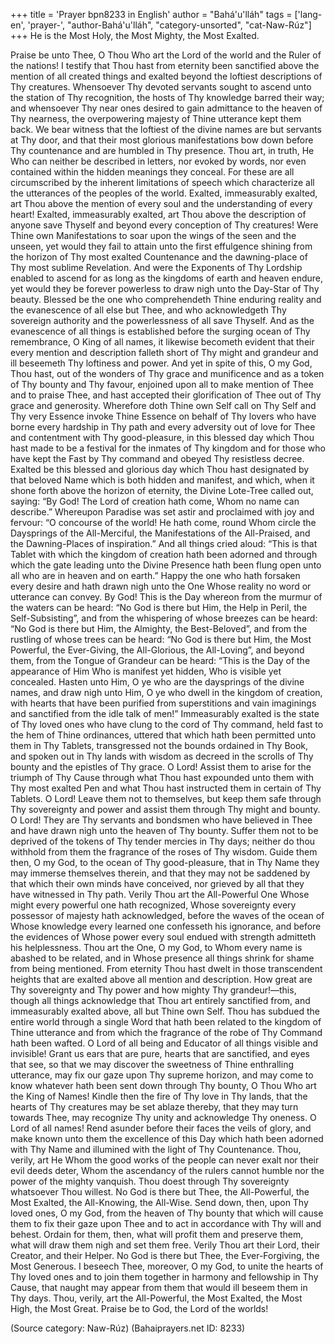 +++
title = 'Prayer bpn8233 in English'
author = "Bahá'u'lláh"
tags = ['lang-en', 'prayer-', "author-Bahá'u'lláh", "category-unsorted", "cat-Naw-Rúz"]
+++
He is the Most Holy, the Most Mighty, the Most Exalted.

Praise be unto Thee, O Thou Who art the Lord of the world and the Ruler of the nations! I testify that Thou hast from eternity been sanctified above the mention of all created things and exalted beyond the loftiest descriptions of Thy creatures. Whensoever Thy devoted servants sought to ascend unto the station of Thy recognition, the hosts of Thy knowledge barred their way; and whensoever Thy near ones desired to gain admittance to the heaven of Thy nearness, the overpowering majesty of Thine utterance kept them back. We bear witness that the loftiest of the divine names are but servants at Thy door, and that their most glorious manifestations bow down before Thy countenance and are humbled in Thy presence. Thou art, in truth, He Who can neither be described in letters, nor evoked by words, nor even contained within the hidden meanings they conceal. For these are all circumscribed by the inherent limitations of speech which characterize all the utterances of the peoples of the world.
Exalted, immeasurably exalted, art Thou above the mention of every soul and the understanding of every heart! Exalted, immeasurably exalted, art Thou above the description of anyone save Thyself and beyond every conception of Thy creatures! Were Thine own Manifestations to soar upon the wings of the seen and the unseen, yet would they fail to attain unto the first effulgence shining from the horizon of Thy most exalted Countenance and the dawning-place of Thy most sublime Revelation. And were the Exponents of Thy Lordship enabled to ascend for as long as the kingdoms of earth and heaven endure, yet would they be forever powerless to draw nigh unto the Day-Star of Thy beauty.
Blessed be the one who comprehendeth Thine enduring reality and the evanescence of all else but Thee, and who acknowledgeth Thy sovereign authority and the powerlessness of all save Thyself. And as the evanescence of all things is established before the surging ocean of Thy remembrance, O King of all names, it likewise becometh evident that their every mention and description falleth short of Thy might and grandeur and ill beseemeth Thy loftiness and power. And yet in spite of this, O my God, Thou hast, out of the wonders of Thy grace and munificence and as a token of Thy bounty and Thy favour, enjoined upon all to make mention of Thee and to praise Thee, and hast accepted their glorification of Thee out of Thy grace and generosity. Wherefore doth Thine own Self call on Thy Self and Thy very Essence invoke Thine Essence on behalf of Thy lovers who have borne every hardship in Thy path and every adversity out of love for Thee and contentment with Thy good-pleasure, in this blessed day which Thou hast made to be a festival for the inmates of Thy kingdom and for those who have kept the Fast by Thy command and obeyed Thy resistless decree.
Exalted be this blessed and glorious day which Thou hast designated by that beloved Name which is both hidden and manifest, and which, when it shone forth above the horizon of eternity, the Divine Lote-Tree called out, saying: “By God! The Lord of creation hath come, Whom no name can describe.” Whereupon Paradise was set astir and proclaimed with joy and fervour: “O concourse of the world! He hath come, round Whom circle the Daysprings of the All-Merciful, the Manifestations of the All-Praised, and the Dawning-Places of inspiration.” And all things cried aloud: “This is that Tablet with which the kingdom of creation hath been adorned and through which the gate leading unto the Divine Presence hath been flung open unto all who are in heaven and on earth.” Happy the one who hath forsaken every desire and hath drawn nigh unto the One Whose reality no word or utterance can convey.
By God! This is the Day whereon from the murmur of the waters can be heard: “No God is there but Him, the Help in Peril, the Self-Subsisting”, and from the whispering of whose breezes can be heard: “No God is there but Him, the Almighty, the Best-Beloved”, and from the rustling of whose trees can be heard: “No God is there but Him, the Most Powerful, the Ever-Giving, the All-Glorious, the All-Loving”, and beyond them, from the Tongue of Grandeur can be heard: “This is the Day of the appearance of Him Who is manifest yet hidden, Who is visible yet concealed. Hasten unto Him, O ye who are the daysprings of the divine names, and draw nigh unto Him, O ye who dwell in the kingdom of creation, with hearts that have been purified from superstitions and vain imaginings and sanctified from the idle talk of men!”
Immeasurably exalted is the state of Thy loved ones who have clung to the cord of Thy command, held fast to the hem of Thine ordinances, uttered that which hath been permitted unto them in Thy Tablets, transgressed not the bounds ordained in Thy Book, and spoken out in Thy lands with wisdom as decreed in the scrolls of Thy bounty and the epistles of Thy grace. O Lord! Assist them to arise for the triumph of Thy Cause through what Thou hast expounded unto them with Thy most exalted Pen and what Thou hast instructed them in certain of Thy Tablets. O Lord! Leave them not to themselves, but keep them safe through Thy sovereignty and power and assist them through Thy might and bounty.
O Lord! They are Thy servants and bondsmen who have believed in Thee and have drawn nigh unto the heaven of Thy bounty. Suffer them not to be deprived of the tokens of Thy tender mercies in Thy days; neither do thou withhold from them the fragrance of the roses of Thy wisdom. Guide them then, O my God, to the ocean of Thy good-pleasure, that in Thy Name they may immerse themselves therein, and that they may not be saddened by that which their own minds have conceived, nor grieved by all that they have witnessed in Thy path. Verily Thou art the All-Powerful One Whose might every powerful one hath recognized, Whose sovereignty every possessor of majesty hath acknowledged, before the waves of the ocean of Whose knowledge every learned one confesseth his ignorance, and before the evidences of Whose power every soul endued with strength admitteth his helplessness.
Thou art the One, O my God, to Whom every name is abashed to be related, and in Whose presence all things shrink for shame from being mentioned. From eternity Thou hast dwelt in those transcendent heights that are exalted above all mention and description. How great are Thy sovereignty and Thy power and how mighty Thy grandeur!—this, though all things acknowledge that Thou art entirely sanctified from, and immeasurably exalted above, all but Thine own Self. Thou has subdued the entire world through a single Word that hath been related to the kingdom of Thine utterance and from which the fragrance of the robe of Thy Command hath been wafted.
O Lord of all being and Educator of all things visible and invisible! Grant us ears that are pure, hearts that are sanctified, and eyes that see, so that we may discover the sweetness of Thine enthralling utterance, may fix our gaze upon Thy supreme horizon, and may come to know whatever hath been sent down through Thy bounty, O Thou Who art the King of Names! Kindle then the fire of Thy love in Thy lands, that the hearts of Thy creatures may be set ablaze thereby, that they may turn towards Thee, may recognize Thy unity and acknowledge Thy oneness. O Lord of all names! Rend asunder before their faces the veils of glory, and make known unto them the excellence of this Day which hath been adorned with Thy Name and illumined with the light of Thy Countenance. Thou, verily, art He Whom the good works of the people can never exalt nor their evil deeds deter, Whom the ascendancy of the rulers cannot humble nor the power of the mighty vanquish. Thou doest through Thy sovereignty whatsoever Thou willest. No God is there but Thee, the All-Powerful, the Most Exalted, the All-Knowing, the All-Wise.
Send down, then, upon Thy loved ones, O my God, from the heaven of Thy bounty that which will cause them to fix their gaze upon Thee and to act in accordance with Thy will and behest. Ordain for them, then, what will profit them and preserve them, what will draw them nigh and set them free. Verily Thou art their Lord, their Creator, and their Helper. No God is there but Thee, the Ever-Forgiving, the Most Generous.
I beseech Thee, moreover, O my God, to unite the hearts of Thy loved ones and to join them together in harmony and fellowship in Thy Cause, that naught may appear from them that would ill beseem them in Thy days. Thou, verily, art the All-Powerful, the Most Exalted, the Most High, the Most Great. Praise be to God, the Lord of the worlds!

(Source category: Naw-Rúz)
(Bahaiprayers.net ID: 8233)
